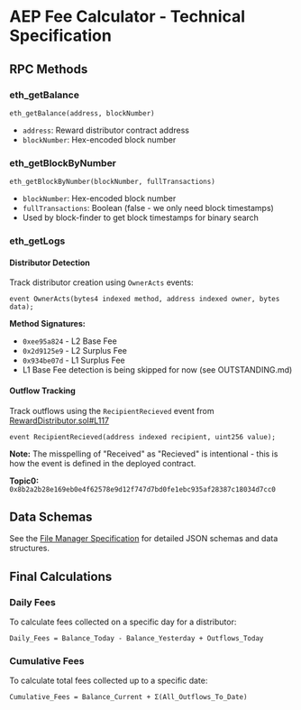 # AEP Fee Calculator - Technical Specification

## RPC Methods

### eth_getBalance
```
eth_getBalance(address, blockNumber)
```
- `address`: Reward distributor contract address
- `blockNumber`: Hex-encoded block number

### eth_getBlockByNumber
```
eth_getBlockByNumber(blockNumber, fullTransactions)
```
- `blockNumber`: Hex-encoded block number
- `fullTransactions`: Boolean (false - we only need block timestamps)
- Used by block-finder to get block timestamps for binary search


### eth_getLogs

#### Distributor Detection
Track distributor creation using `OwnerActs` events:

```solidity
event OwnerActs(bytes4 indexed method, address indexed owner, bytes data);
```

**Method Signatures:**
- `0xee95a824` - L2 Base Fee
- `0x2d9125e9` - L2 Surplus Fee  
- `0x934be07d` - L1 Surplus Fee
- L1 Base Fee detection is being skipped for now (see OUTSTANDING.md)

#### Outflow Tracking
Track outflows using the `RecipientRecieved` event from [RewardDistributor.sol#L117](https://github.com/OffchainLabs/fund-distribution-contracts/blob/main/src/RewardDistributor.sol#L117)

```solidity
event RecipientRecieved(address indexed recipient, uint256 value);
```

**Note:** The misspelling of "Received" as "Recieved" is intentional - this is how the event is defined in the deployed contract.

**Topic0:** `0x8b2a2b28e169eb0e4f62578e9d12f747d7bd0fe1ebc935af28387c18034d7cc0`

## Data Schemas

See the [File Manager Specification](specs/file-manager.md#data-schemas) for detailed JSON schemas and data structures.

## Final Calculations

### Daily Fees
To calculate fees collected on a specific day for a distributor:

```
Daily_Fees = Balance_Today - Balance_Yesterday + Outflows_Today
```

### Cumulative Fees
To calculate total fees collected up to a specific date:

```
Cumulative_Fees = Balance_Current + Σ(All_Outflows_To_Date)
```